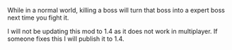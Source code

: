 While in a normal world, killing a boss will turn that boss into a expert boss next time you fight it.

I will not be updating this mod to 1.4 as it does not work in multiplayer. If someone fixes this I will publish it to 1.4.
